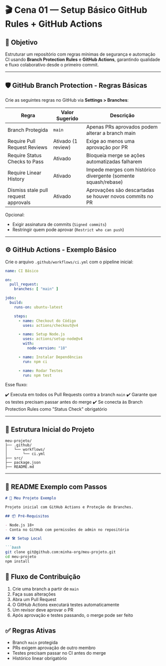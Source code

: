 # 🎬 **Cena 01 — Setup Básico GitHub Rules + GitHub Actions**

## 🎯 Objetivo

Estruturar um repositório com regras mínimas de segurança e automação CI usando **Branch Protection Rules** e **GitHub Actions**, garantindo qualidade e fluxo colaborativo desde o primeiro commit.

---

## 🛡️ **GitHub Branch Protection - Regras Básicas**

Crie as seguintes regras no GitHub via **Settings > Branches**:

| Regra                                | Valor Sugerido     | Descrição                                                      |
| ------------------------------------ | ------------------ | -------------------------------------------------------------- |
| Branch Protegida                     | `main`             | Apenas PRs aprovados podem alterar a branch main               |
| Require Pull Request Reviews         | Ativado (1 review) | Exige ao menos uma aprovação por PR                            |
| Require Status Checks to Pass        | Ativado            | Bloqueia merge se ações automatizadas falharem                 |
| Require Linear History               | Ativado            | Impede merges com histórico divergente (somente squash/rebase) |
| Dismiss stale pull request approvals | Ativado            | Aprovações são descartadas se houver novos commits no PR       |

Opcional:

* Exigir assinatura de commits (`Signed commits`)
* Restringir quem pode aprovar (`Restrict who can push`)

---

## ⚙️ **GitHub Actions - Exemplo Básico**

Crie o arquivo `.github/workflows/ci.yml` com o pipeline inicial:

```yaml
name: CI Básico

on:
  pull_request:
    branches: [ "main" ]

jobs:
  build:
    runs-on: ubuntu-latest

    steps:
      - name: Checkout do Código
        uses: actions/checkout@v4

      - name: Setup Node.js
        uses: actions/setup-node@v4
        with:
          node-version: "18"

      - name: Instalar Dependências
        run: npm ci

      - name: Rodar Testes
        run: npm test
```

Esse fluxo:

✔️ Executa em todos os Pull Requests contra a branch `main`
✔️ Garante que os testes precisam passar antes do merge
✔️ Se conecta às Branch Protection Rules como "Status Check" obrigatório

---

## 📂 **Estrutura Inicial do Projeto**

```
meu-projeto/
├── .github/
│   └── workflows/
│       └── ci.yml
├── src/
├── package.json
├── README.md
```

---

## 📝 **README Exemplo com Passos**

````markdown
# 🚀 Meu Projeto Exemplo

Projeto inicial com GitHub Actions e Proteção de Branches.

## 📦 Pré-Requisitos

- Node.js 18+
- Conta no GitHub com permissões de admin no repositório

## 🛠️ Setup Local

```bash
git clone git@github.com:minha-org/meu-projeto.git
cd meu-projeto
npm install
````

## 🚧 Fluxo de Contribuição

1. Crie uma branch a partir de `main`
2. Faça suas alterações
3. Abra um Pull Request
4. O GitHub Actions executará testes automaticamente
5. Um revisor deve aprovar o PR
6. Após aprovação e testes passando, o merge pode ser feito

## ✅ Regras Ativas

* Branch `main` protegida
* PRs exigem aprovação de outro membro
* Testes precisam passar no CI antes do merge
* Histórico linear obrigatório

```

